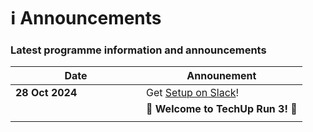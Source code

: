 # ℹ️ Announcements

### Latest programme information and announcements&#x20;

<table><thead><tr><th width="193">Date</th><th>Announement</th></tr></thead><tbody><tr><td><strong>28 Oct 2024</strong></td><td>Get <a href="tooling-and-software/slack/">Setup on Slack</a>!</td></tr><tr><td></td><td><span data-gb-custom-inline data-tag="emoji" data-code="1f389">🎉</span> <strong>Welcome to TechUp Run 3!</strong> <span data-gb-custom-inline data-tag="emoji" data-code="1f389">🎉</span></td></tr><tr><td></td><td></td></tr></tbody></table>
